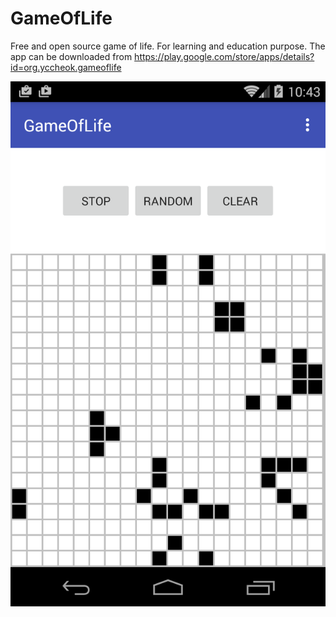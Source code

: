 # GameOfLife
Free and open source game of life. For learning and education purpose. The app can be downloaded from https://play.google.com/store/apps/details?id=org.yccheok.gameoflife

![screenshot](/screenshot/0.png?raw=true "screenshot")
